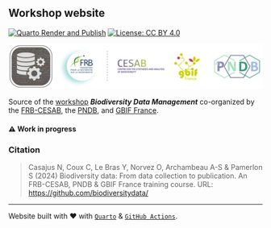 ## Workshop website

<!-- badges: start -->
[![Quarto Render and Publish](https://github.com/biodiversitydata/biodiversitydata.github.io/actions/workflows/render-website.yaml/badge.svg)](https://github.com/biodiversitydata/biodiversitydata.github.io/actions/workflows/render-website.yaml)
[![License: CC BY 4.0](https://img.shields.io/badge/License-CC%20BY%204.0-green.svg)](https://choosealicense.com/licenses/cc-by-4.0/)
<!-- badges: end -->


![](https://raw.githubusercontent.com/biodiversitydata/.github/main/profile/banner-biodiversitydata_150dpi.png)


Source of the [workshop](https://biodiversitydata.github.io/) **_Biodiversity Data Management_**
co-organized by the 
[FRB-CESAB](https://www.fondationbiodiversite.fr/en/about-the-foundation/le-cesab/),
the [PNDB](https://www.pndb.fr/), and [GBIF France](http://www.gbif.fr/).



#### ⚠️ **Work in progress**


### Citation

> Casajus N, Coux C, Le Bras Y, Norvez O, Archambeau A-S  & Pamerlon S (2024) Biodiversity data: From data collection to publication. An FRB-CESAB, PNDB & GBIF France training course. URL: <https://github.com/biodiversitydata/>


<hr />

Website built with :heart: with 
[`Quarto`](https://quarto.org/) & 
[`GitHub Actions`](https://github.com/features/actions).
